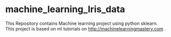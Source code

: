 # machine_learning_Iris_data
This Repository contains Machine learning project using python sklearn. This project is based on ml tutorials on http://machinelearningmastery.com .
